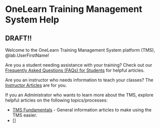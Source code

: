 # OneLearn Training Management System Help

## DRAFT!!

Welcome to the OneLearn Training Management System platform (TMS), @lab.UserFirstName!

Are you a student needing assistance with your training? Check out our [Frequently Asked Questions (FAQs) for Students](#faqs-students) for helpful articles.

Are you an instructor who needs information to teach your classes? The [Instructor Articles](#instructor-articles) are for you.

If you an Administrator who wants to learn more about the TMS, explore helpful articles on the following topics/processes:
- [TMS Fundamentals](#tms-fundamentals) - General information articles to make using the TMS easier.
- []  
